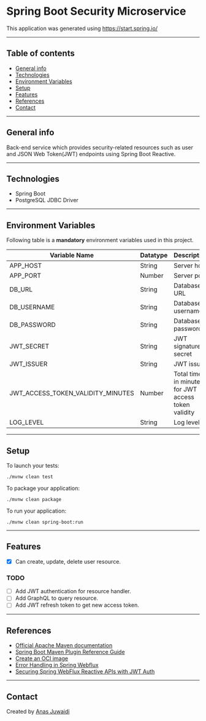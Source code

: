 # Spring Boot Security Microservice

This application was generated using https://start.spring.io/

---

## Table of contents
* [General info](#general-info)
* [Technologies](#technologies)
* [Environment Variables](#environment-variables)
* [Setup](#setup)
* [Features](#features)
* [References](#references)
* [Contact](#contact)

---

## General info
Back-end service which provides security-related resources such as user and JSON Web Token(JWT) endpoints using Spring Boot Reactive.

---

## Technologies
* Spring Boot
* PostgreSQL JDBC Driver

---

## Environment Variables
Following table is a **mandatory** environment variables used in this project.

| Variable Name | Datatype | Description |
| --- | --- | --- |
| APP_HOST | String | Server host |
| APP_PORT | Number | Server port |
| DB_URL | String | Database URL |
| DB_USERNAME | String | Database username |
| DB_PASSWORD | String | Database password |
| JWT_SECRET | String  | JWT signature secret |
| JWT_ISSUER | String | JWT issuer |
| JWT_ACCESS_TOKEN_VALIDITY_MINUTES | Number | Total time in minutes for JWT access token validity |
| LOG_LEVEL | String | Log level |

---

## Setup
To launch your tests:
```
./mvnw clean test
```

To package your application:
```
./mvnw clean package
```

To run your application:
```
./mvnw clean spring-boot:run
```

---

## Features
- [x] Can create, update, delete user resource.

### TODO
- [ ] Add JWT authentication for resource handler.
- [ ] Add GraphQL to query resource.
- [ ] Add JWT refresh token to get new access token.

---

## References
* [Official Apache Maven documentation](https://maven.apache.org/guides/index.html)
* [Spring Boot Maven Plugin Reference Guide](https://docs.spring.io/spring-boot/docs/2.4.5/maven-plugin/reference/html/)
* [Create an OCI image](https://docs.spring.io/spring-boot/docs/2.4.5/maven-plugin/reference/html/#build-image)
* [Error Handling in Spring Webflux](https://dzone.com/articles/error-handling-in-spring-webflux)
* [Securing Spring WebFlux Reactive APIs with JWT Auth](https://www.devglan.com/spring-security/spring-security-webflux-jwt)

---

## Contact
Created by [Anas Juwaidi](mailto:anas.didi95@gmail.com)
